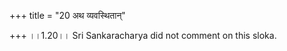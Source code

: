 +++
title = "20 अथ व्यवस्थितान्"

+++
।।1.20।। Sri Sankaracharya did not comment on this sloka.  
  
